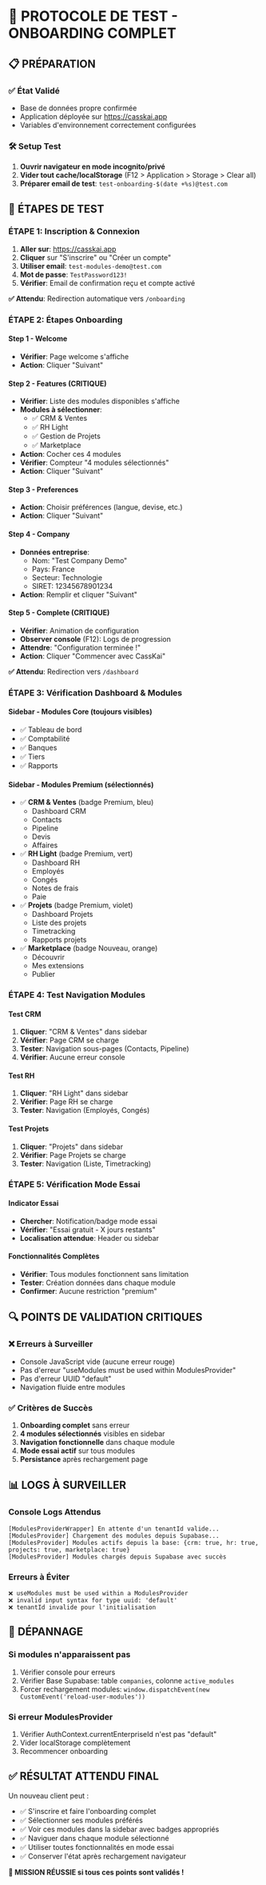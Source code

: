 # 🧪 PROTOCOLE DE TEST - ONBOARDING COMPLET

## 📋 PRÉPARATION

### ✅ État Validé
- Base de données propre confirmée
- Application déployée sur https://casskai.app
- Variables d'environnement correctement configurées

### 🛠️ Setup Test
1. **Ouvrir navigateur en mode incognito/privé**
2. **Vider tout cache/localStorage** (F12 > Application > Storage > Clear all)
3. **Préparer email de test**: `test-onboarding-$(date +%s)@test.com`

## 🎯 ÉTAPES DE TEST

### **ÉTAPE 1: Inscription & Connexion**
1. **Aller sur**: https://casskai.app
2. **Cliquer** sur "S'inscrire" ou "Créer un compte"
3. **Utiliser email**: `test-modules-demo@test.com`
4. **Mot de passe**: `TestPassword123!`
5. **Vérifier**: Email de confirmation reçu et compte activé

**✅ Attendu**: Redirection automatique vers `/onboarding`

### **ÉTAPE 2: Étapes Onboarding**

#### **Step 1 - Welcome**
- **Vérifier**: Page welcome s'affiche
- **Action**: Cliquer "Suivant"

#### **Step 2 - Features (CRITIQUE)**
- **Vérifier**: Liste des modules disponibles s'affiche
- **Modules à sélectionner**:
  - ✅ CRM & Ventes
  - ✅ RH Light  
  - ✅ Gestion de Projets
  - ✅ Marketplace
- **Action**: Cocher ces 4 modules
- **Vérifier**: Compteur "4 modules sélectionnés"
- **Action**: Cliquer "Suivant"

#### **Step 3 - Preferences**
- **Action**: Choisir préférences (langue, devise, etc.)
- **Action**: Cliquer "Suivant"

#### **Step 4 - Company**
- **Données entreprise**:
  - Nom: "Test Company Demo"
  - Pays: France
  - Secteur: Technologie
  - SIRET: 12345678901234
- **Action**: Remplir et cliquer "Suivant"

#### **Step 5 - Complete (CRITIQUE)**
- **Vérifier**: Animation de configuration
- **Observer console** (F12): Logs de progression
- **Attendre**: "Configuration terminée !"
- **Action**: Cliquer "Commencer avec CassKai"

**✅ Attendu**: Redirection vers `/dashboard`

### **ÉTAPE 3: Vérification Dashboard & Modules**

#### **Sidebar - Modules Core (toujours visibles)**
- ✅ Tableau de bord
- ✅ Comptabilité 
- ✅ Banques
- ✅ Tiers
- ✅ Rapports

#### **Sidebar - Modules Premium (sélectionnés)**
- ✅ **CRM & Ventes** (badge Premium, bleu)
  - Dashboard CRM
  - Contacts
  - Pipeline  
  - Devis
  - Affaires
- ✅ **RH Light** (badge Premium, vert)
  - Dashboard RH
  - Employés
  - Congés
  - Notes de frais
  - Paie
- ✅ **Projets** (badge Premium, violet)
  - Dashboard Projets
  - Liste des projets
  - Timetracking
  - Rapports projets
- ✅ **Marketplace** (badge Nouveau, orange)
  - Découvrir
  - Mes extensions
  - Publier

### **ÉTAPE 4: Test Navigation Modules**

#### **Test CRM**
1. **Cliquer**: "CRM & Ventes" dans sidebar
2. **Vérifier**: Page CRM se charge
3. **Tester**: Navigation sous-pages (Contacts, Pipeline)
4. **Vérifier**: Aucune erreur console

#### **Test RH**  
1. **Cliquer**: "RH Light" dans sidebar
2. **Vérifier**: Page RH se charge
3. **Tester**: Navigation (Employés, Congés)

#### **Test Projets**
1. **Cliquer**: "Projets" dans sidebar
2. **Vérifier**: Page Projets se charge
3. **Tester**: Navigation (Liste, Timetracking)

### **ÉTAPE 5: Vérification Mode Essai**

#### **Indicator Essai**
- **Chercher**: Notification/badge mode essai
- **Vérifier**: "Essai gratuit - X jours restants"
- **Localisation attendue**: Header ou sidebar

#### **Fonctionnalités Complètes**
- **Vérifier**: Tous modules fonctionnent sans limitation
- **Tester**: Création données dans chaque module
- **Confirmer**: Aucune restriction "premium"

## 🔍 POINTS DE VALIDATION CRITIQUES

### ❌ **Erreurs à Surveiller**
- Console JavaScript vide (aucune erreur rouge)
- Pas d'erreur "useModules must be used within ModulesProvider"
- Pas d'erreur UUID "default"
- Navigation fluide entre modules

### ✅ **Critères de Succès**
1. **Onboarding complet** sans erreur
2. **4 modules sélectionnés** visibles en sidebar
3. **Navigation fonctionnelle** dans chaque module
4. **Mode essai actif** sur tous modules
5. **Persistance** après rechargement page

## 📊 LOGS À SURVEILLER

### **Console Logs Attendus**
```
[ModulesProviderWrapper] En attente d'un tenantId valide...
[ModulesProvider] Chargement des modules depuis Supabase...
[ModulesProvider] Modules actifs depuis la base: {crm: true, hr: true, projects: true, marketplace: true}
[ModulesProvider] Modules chargés depuis Supabase avec succès
```

### **Erreurs à Éviter**
```
❌ useModules must be used within a ModulesProvider
❌ invalid input syntax for type uuid: 'default'
❌ tenantId invalide pour l'initialisation
```

## 🐛 DÉPANNAGE

### **Si modules n'apparaissent pas**
1. Vérifier console pour erreurs
2. Vérifier Base Supabase: table `companies`, colonne `active_modules`
3. Forcer rechargement modules: `window.dispatchEvent(new CustomEvent('reload-user-modules'))`

### **Si erreur ModulesProvider**
1. Vérifier AuthContext.currentEnterpriseId n'est pas "default"
2. Vider localStorage complètement
3. Recommencer onboarding

## ✅ RÉSULTAT ATTENDU FINAL

Un nouveau client peut :
- ✅ S'inscrire et faire l'onboarding complet
- ✅ Sélectionner ses modules préférés
- ✅ Voir ces modules dans la sidebar avec badges appropriés  
- ✅ Naviguer dans chaque module sélectionné
- ✅ Utiliser toutes fonctionnalités en mode essai
- ✅ Conserver l'état après rechargement navigateur

**🎯 MISSION RÉUSSIE si tous ces points sont validés !**